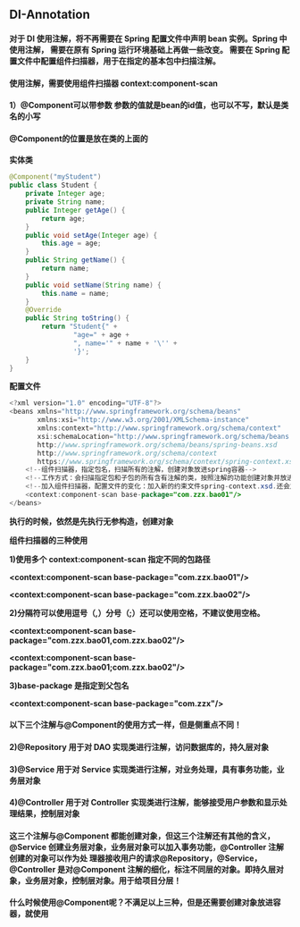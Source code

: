 ## DI-Annotation

#### 对于 DI 使用注解，将不再需要在 Spring 配置文件中声明 bean 实例。Spring 中使用注解， 需要在原有 Spring 运行环境基础上再做一些改变。 需要在 Spring 配置文件中配置组件扫描器，用于在指定的基本包中扫描注解。

#### 使用注解，需要使用组件扫描器  context:component-scan



#### 1）@Component可以带参数 参数的值就是bean的id值，也可以不写，默认是类名的小写

####       @Component的位置是放在类的上面的

**实体类**

```Java
@Component("myStudent")
public class Student {
    private Integer age;
    private String name;
    public Integer getAge() {
        return age;
    }
    public void setAge(Integer age) {
        this.age = age;
    }
    public String getName() {
        return name;
    }
    public void setName(String name) {
        this.name = name;
    }
    @Override
    public String toString() {
        return "Student{" +
                "age=" + age +
                ", name='" + name + '\'' +
                '}';
    }
}
```

**配置文件**

```Java
<?xml version="1.0" encoding="UTF-8"?>
<beans xmlns="http://www.springframework.org/schema/beans"
       xmlns:xsi="http://www.w3.org/2001/XMLSchema-instance"
       xmlns:context="http://www.springframework.org/schema/context"
       xsi:schemaLocation="http://www.springframework.org/schema/beans
       http://www.springframework.org/schema/beans/spring-beans.xsd
       http://www.springframework.org/schema/context
       https://www.springframework.org/schema/context/spring-context.xsd">
    <!--组件扫描器，指定包名，扫描所有的注解，创建对象放进spring容器-->
    <!--工作方式：会扫描指定包和子包的所有含有注解的类，按照注解的功能创建对象并放进容器-->
    <!--加入组件扫描器，配置文件的变化：加入新的约束文件spring-context.xsd.还会加入新的命名空间-->
    <context:component-scan base-package="com.zzx.bao01"/>
</beans>
```

**执行的时候，依然是先执行无参构造，创建对象**



**组件扫描器的三种使用**

**1)使用多个 context:component-scan 指定不同的包路径**

**<context:component-scan base-package="com.zzx.bao01"/>**

**<context:component-scan base-package="com.zzx.bao02"/>**



**2)分隔符可以使用逗号（,）分号（;）还可以使用空格，不建议使用空格。**

**<context:component-scan base-package="com.zzx.bao01,com.zzx.bao02"/>**

**<context:component-scan base-package="com.zzx.bao01;com.zzx.bao02"/>**



**3)base-package 是指定到父包名**

**<context:component-scan base-package="com.zzx"/>**



#### 以下三个注解与@Component的使用方式一样，但是侧重点不同！

#### 2)@Repository 用于对 DAO 实现类进行注解，访问数据库的，持久层对象

#### 3)@Service 用于对 Service 实现类进行注解，对业务处理，具有事务功能，业务层对象

#### 4)@Controller 用于对 Controller 实现类进行注解，能够接受用户参数和显示处理结果，控制层对象



#### 这三个注解与@Component 都能创建对象，但这三个注解还有其他的含义，@Service 创建业务层对象，业务层对象可以加入事务功能，@Controller 注解创建的对象可以作为处 理器接收用户的请求@Repository，@Service，@Controller 是对@Component 注解的细化，标注不同层的对象。即持久层对象，业务层对象，控制层对象。用于给项目分层！

#### 什么时候使用@Component呢？不满足以上三种，但是还需要创建对象放进容器，就使用